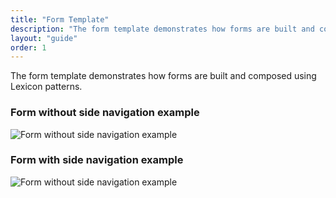 ```yaml
---
title: "Form Template"
description: "The form template demonstrates how forms are built and composed using Lexicon patterns."
layout: "guide"
order: 1
---
```

<div class="page-description">The form template demonstrates how forms are built and composed using Lexicon patterns.</div>

### Form without side navigation example

![Form without side navigation example](/lexicon/images/FormRegular.jpg)

### Form with side navigation example

![Form without side navigation example](/lexicon/images/FormVerticalNavigation.jpg)